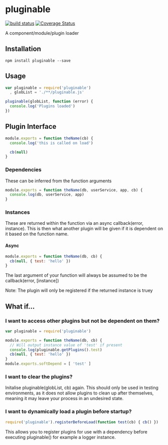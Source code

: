 # pluginable

[![build status](https://secure.travis-ci.org/confuser/node-pluginable.png)](http://travis-ci.org/confuser/node-pluginable)
[![Coverage Status](https://coveralls.io/repos/confuser/node-pluginable/badge.png?branch=master)](https://coveralls.io/r/confuser/node-pluginable?branch=master)


A component/module/plugin loader

## Installation

```
npm install pluginable --save
```

## Usage
```js
var pluginable = require('pluginable')
  , globList = './**/pluginable.js'

pluginable(globList, function (error) {
  console.log('Plugins loaded')
})
```

## Plugin Interface
```js
module.exports = function theName(cb) {
  console.log('this is called on load')

  cb(null)
}
```

### Dependencies
These can be inferred from the function arguments

```js
module.exports = function theName(db, userService, app, cb) {
  console.log(db, userService, app)
}
```

### Instances
These are returned within the function via an async callback(error, instance).
This is then what another plugin will be given if it is dependent on it based on the function name.

#### Async
```js
module.exports = function theName(db, cb) {
  cb(null, { test: 'hello' })
}
```

The last argument of your function will always be assumed to be the callback(error, [instance])


Note: The plugin will only be registered if the returned instance is truey

## What if...

### I want to access other plugins but not be dependent on them?
```js
var pluginable = require('pluginable')

module.exports = function theName(db, cb) {
  // Will output instance value of 'test' if present
  console.log(pluginable.getPlugins().test)
  cb(null, { test: 'hello' })
}
module.exports.softDepend = [ 'test' ]
```

### I want to clear the plugins?
Initalise pluginable(globList, cb) again.
This should only be used in testing environments, as it does not allow plugins to clean up after themselves, meaning it may leave your process in an undesired state.

### I want to dynamically load a plugin before startup?
```js
require('pluginable').registerBeforeLoad(function test(cb) { cb() })
```
This allows you to register plugins for use with a dependency before executing pluginable() for example a logger instance.
